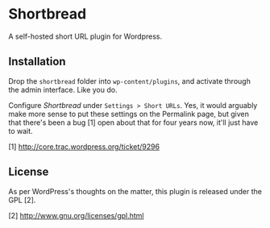 Shortbread
==========

A self-hosted short URL plugin for Wordpress.



Installation
------------

Drop the `shortbread` folder into `wp-content/plugins`, and activate through the admin interface. Like you do.

Configure *Shortbread* under `Settings > Short URLs`. Yes, it would arguably make more sense to put these settings on the Permalink page, but given that there's been a bug [1] open about that for four years now, it'll just have to wait.


[1] http://core.trac.wordpress.org/ticket/9296



License
-------

As per WordPress's thoughts on the matter, this plugin is released under the GPL [2].


[2] http://www.gnu.org/licenses/gpl.html
